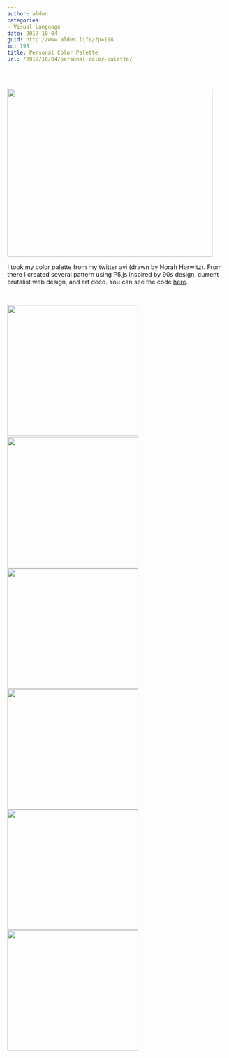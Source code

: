```yaml
---
author: alden
categories:
- Visual Language
date: 2017-10-04
guid: http://www.alden.life/?p=198
id: 198
title: Personal Color Palette
url: /2017/10/04/personal-color-palette/
---
```


&nbsp;

<img class="alignnone wp-image-206 size-full" src="http://www.alden.life/wp-content/uploads/2017/10/Reference.png" alt="" width="470" height="385" srcset="http://www.alden.life/wp-content/uploads/2017/10/Reference.png 470w, http://www.alden.life/wp-content/uploads/2017/10/Reference-300x246.png 300w" sizes="(max-width: 470px) 100vw, 470px" />

I took my color palette from my twitter avi (drawn by Norah Horwitz). From there I created several pattern using P5.js inspired by 90s design, current brutalist web design, and art deco. You can see the code [here](https://github.com/miamiww/VisualLanguage/tree/master/Week4).

&nbsp;

<img class="alignnone size-medium wp-image-200" src="http://www.alden.life/wp-content/uploads/2017/10/dotPattern-300x300.png" alt="" width="300" height="300" srcset="http://www.alden.life/wp-content/uploads/2017/10/dotPattern-300x300.png 300w, http://www.alden.life/wp-content/uploads/2017/10/dotPattern-150x150.png 150w, http://www.alden.life/wp-content/uploads/2017/10/dotPattern.png 400w" sizes="(max-width: 300px) 100vw, 300px" /> <img class="alignnone size-medium wp-image-199" style="font-size: 1rem;" src="http://www.alden.life/wp-content/uploads/2017/10/Chomp-300x300.png" alt="" width="300" height="300" srcset="http://www.alden.life/wp-content/uploads/2017/10/Chomp-300x300.png 300w, http://www.alden.life/wp-content/uploads/2017/10/Chomp-150x150.png 150w, http://www.alden.life/wp-content/uploads/2017/10/Chomp.png 400w" sizes="(max-width: 300px) 100vw, 300px" /> <img class="alignnone size-medium wp-image-201" style="font-size: 1rem;" src="http://www.alden.life/wp-content/uploads/2017/10/Grid-300x276.png" alt="" width="300" height="276" srcset="http://www.alden.life/wp-content/uploads/2017/10/Grid-300x276.png 300w, http://www.alden.life/wp-content/uploads/2017/10/Grid.png 477w" sizes="(max-width: 300px) 100vw, 300px" /> <img class="alignnone size-medium wp-image-202" style="font-size: 1rem;" src="http://www.alden.life/wp-content/uploads/2017/10/grid2-300x276.png" alt="" width="300" height="276" srcset="http://www.alden.life/wp-content/uploads/2017/10/grid2-300x276.png 300w, http://www.alden.life/wp-content/uploads/2017/10/grid2.png 477w" sizes="(max-width: 300px) 100vw, 300px" /> <img class="alignnone size-medium wp-image-203" style="font-size: 1rem;" src="http://www.alden.life/wp-content/uploads/2017/10/moons-300x276.png" alt="" width="300" height="276" srcset="http://www.alden.life/wp-content/uploads/2017/10/moons-300x276.png 300w, http://www.alden.life/wp-content/uploads/2017/10/moons.png 477w" sizes="(max-width: 300px) 100vw, 300px" /><img class="alignnone size-medium wp-image-204" style="font-size: 1rem;" src="http://www.alden.life/wp-content/uploads/2017/10/pattern3-300x276.png" alt="" width="300" height="276" srcset="http://www.alden.life/wp-content/uploads/2017/10/pattern3-300x276.png 300w, http://www.alden.life/wp-content/uploads/2017/10/pattern3.png 477w" sizes="(max-width: 300px) 100vw, 300px" />
